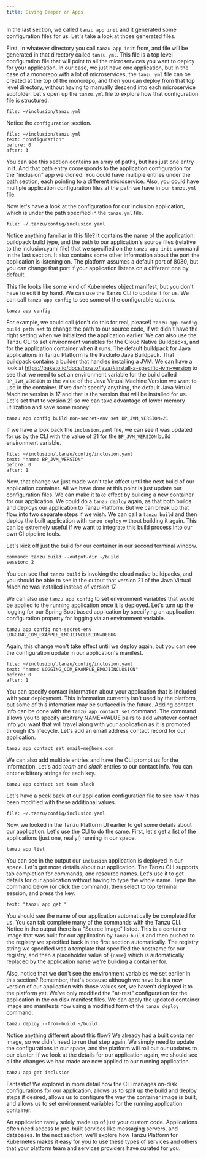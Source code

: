```yaml
---
title: Diving Deeper on Apps
---
```

In the last section, we called `tanzu app init` and it generated some configuration files for us.  Let's take a look at those generated files.

First, in whatever directory you call `tanzu app init` from, and file will be generated in that directory called `tanzu.yml`.  This file is a top level configuration file that will point to all the microservices you want to deploy for your application.  In our case, we just have one application, but in the case of a monorepo with a lot of microservices, the `tanzu.yml` file can be created at the top of the monorepo, and then you can deploy from that top level directory, without having to manually descend into each microservice subfolder.  Let's open up the `tanzu.yml` file to explore how that configuration file is structured.
```editor:open-file
file: ~/inclusion/tanzu.yml
```

Notice the `configuration` section.
```editor:select-matching-text
file: ~/inclusion/tanzu.yml
text: "configuration"
before: 0
after: 3
```
You can see this section contains an array of paths, but has just one entry in it.  And that path entry cooresponds to the application configuration for the "inclusion" app we cloned.  You could have multiple entries under the path section, each pointing to a different microservice.  Also, you could have multiple application configuration files at the path we have in our `tanzu.yml` file.

Now let's have a look at the configuration for our inclusion application, which is under the path specified in the `tanzu.yml` file.
```editor:open-file
file: ~/.tanzu/config/inclusion.yaml
```
Notice anything familiar in this file?  It contains the name of the application, buildpack build type, and the path to our application's source files (relative to the inclusion.yaml file) that we specified on the `tanzu app init` command in the last section.  It also contains some other information about the port the application is listening on.  The platform assumes a default port of 8080, but you can change that port if your application listens on a different one by default.

This file looks like some kind of Kubernetes object manifest, but you don't have to edit it by hand.  We can use the Tanzu CLI to update it for us.
We can call `tanzu app config` to see some of the configurable options.
```execute
tanzu app config
```
For example, we could call (don't do this for real, please!) `tanzu app config build path set` to change the path to our source code, if we didn't have the right setting when we initialized the application earlier.  We can also use the Tanzu CLI to set environment variables for the Cloud Native Buildpacks, and for the application container when it runs.  The default buildpack for Java applications in Tanzu Platform is the Packeto Java Buildpack.  That buildpack contains a builder that handles installing a JVM.  We can have a look at https://paketo.io/docs/howto/java/#install-a-specific-jvm-version to see that we need to set an environment variable for the build called `BP_JVM_VERSION` to the value of the Java Virtual Machine Version we want to use in the container.  If we don't specify anything, the default Java Virtual Machine version is 17 and that is the version that will be installed for us.  Let's set that to version 21 so we can take advantage of lower memory utilization and save some money!
```execute
tanzu app config build non-secret-env set BP_JVM_VERSION=21
```

If we have a look back the `inclusion.yaml` file, we can see it was updated for us by the CLI with the value of 21 for the `BP_JVM_VERSION` build environment variable.
```editor:select-matching-text
file: ~/inclusion/.tanzu/config/inclusion.yaml
text: "name: BP_JVM_VERSION"
before: 0
after: 1
```

Now, that change we just made won't take affect until the next build of our application container.  All we have done at this point is just update our configuration files.  We can make it take effect by building a new container for our application.  We could do a `tanzu deploy` again, as that both builds and deploys our application to Tanzu Platform.  But we can break up that flow into two separate steps if we wish.  We can call a `tanzu build` and then deploy the built application with `tanzu deploy` without building it again.  This can be extremely useful if we want to integrate this build process into our own CI pipeline tools.

Let's kick off just the build for our container in our second terminal window.
```terminal:execute
command: tanzu build --output-dir ~/build
session: 2
```
You can see that `tanzu build` is invoking the cloud native buildpacks, and you should be able to see in the output that version 21 of the Java Virtual Machine was installed instead of version 17.

We can also use `tanzu app config` to set environment variables that would be applied to the running application once it is deployed.  Let's turn up the logging for our Spring Boot based application by specifying an application configuration property for logging via an environment variable.
```execute
tanzu app config non-secret-env LOGGING_COM_EXAMPLE_EMOJIINCLUSION=DEBUG
```
Again, this change won't take effect until we deploy again, but you can see the configuration update in our application's manifest.
```editor:select-matching-text
file: ~/inclusion/.tanzu/config/inclusion.yaml
text: "name: LOGGING_COM_EXAMPLE_EMOJIINCLUSION"
before: 0
after: 1
```

You can specify contact information about your application that is included with your deployment.  This information currently isn't used by the platform, but some of this infomation may be surfaced in the future.  Adding contact info can be done with the `tanzu app contact set` command.  The command allows you to specify arbitrary NAME=VALUE pairs to add whatever contact info you want that will travel along with your application as it is promoted through it's lifecycle.  Let's add an email address contact record for our application.
```execute
tanzu app contact set email=me@here.com
```

We can also add multiple entries and have the CLI prompt us for the information.  Let's add *team* and *slack* entries to our contact info.  You can enter arbitrary strings for each key.
```execute
tanzu app contact set team slack
```

Let's have a peek back at our application configuration file to see how it has been modified with these additional values.
```editor:open-file
file: ~/.tanzu/config/inclusion.yaml
```

Now, we looked in the Tanzu Platform UI earlier to get some details about our application.  Let's use the CLI to do the same.  First, let's get a list of the applications (just one, really!) running in our space.
```execute
tanzu app list
```
You can see in the output our `inclusion` application is deployed in our space.  Let's get more details about our application.  The Tanzu CLI supports tab completion for commands, and resource names.  Let's use it to get details for our application without having to type the whole name.  Type the command below (or click the command), then select to top terminal session, and press the <TAB> key.  
```terminal:input
text: "tanzu app get "
```
You should see the name of our application automatically be completed for us.  You can tab complete many of the commands with the Tanzu CLI.  Notice in the output there is a "Source Image" listed.  This is a container image that was built for our application by `tanzu build` and then pushed to the registry we specified back in the first section automatically.  The registry string we specified was a template that specified the hostname for our registry, and then a placeholder value of `{name}` which is automatically replaced by the application name we're building a container for.

Also, notice that we don't see the environment variables we set earlier in this section?  Remember, that's because although we have built a new version of our application with those values set, we haven't deployed it to the platform yet.  We've only modified the "at-rest" configuration for the application in the on disk manifest files.  We can apply the updated container image and manifests now using a modified form of the `tanzu deploy` command.
```execute
tanzu deploy --from-build ~/build
```

Notice anything different about this flow?  We already had a built container image, so we didn't need to run that step again. We simply need to update the configurations in our space, and the platform will roll out our updates to our cluster.  If we look at the details for our application again, we should see all the changes we had made are now applied to our running application.
```execute
tanzu app get inclusion
```

Fantastic!  We explored in more detail how the CLI manages on-disk configurations for our application, allows us to split up the build and deploy steps if desired, allows us to configure the way the container image is built, and allows us to set environment variables for the running application container.

An application rarely solely made up of just your custom code.  Applications often need access to pre-built services like messaging servers, and databases.  In the next section, we'll explore how Tanzu Platform for Kubernetes makes it easy for you to use these types of services and others that your platform team and services providers have curated for you.